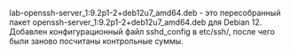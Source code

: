 lab-openssh-server_1:9.2p1-2+deb12u7_amd64.deb - это пересобранный пакет openssh-server_1:9.2p1-2+deb12u7_amd64.deb для Debian 12.
Добавлен конфигурационный файл sshd_config в etc/ssh/, после чего были заново посчитаны контрольные суммы.